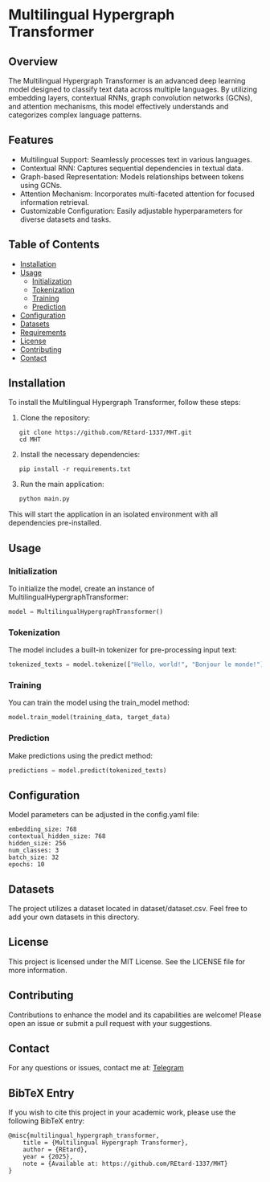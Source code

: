 # Multilingual Hypergraph Transformer

## Overview
The Multilingual Hypergraph Transformer is an advanced deep learning model designed to classify text data across multiple languages. By utilizing embedding layers, contextual RNNs, graph convolution networks (GCNs), and attention mechanisms, this model effectively understands and categorizes complex language patterns.

## Features
- Multilingual Support: Seamlessly processes text in various languages.
- Contextual RNN: Captures sequential dependencies in textual data.
- Graph-based Representation: Models relationships between tokens using GCNs.
- Attention Mechanism: Incorporates multi-faceted attention for focused information retrieval.
- Customizable Configuration: Easily adjustable hyperparameters for diverse datasets and tasks.

## Table of Contents
- [Installation](#installation)
- [Usage](#usage)
  - [Initialization](#initialization)
  - [Tokenization](#tokenization)
  - [Training](#training)
  - [Prediction](#prediction)
- [Configuration](#configuration)
- [Datasets](#datasets)
- [Requirements](#requirements)
- [License](#license)
- [Contributing](#contributing)
- [Contact](#contact)

## Installation
To install the Multilingual Hypergraph Transformer, follow these steps:

1. Clone the repository:

```
   git clone https://github.com/REtard-1337/MHT.git
   cd MHT
```

2. Install the necessary dependencies:

```
   pip install -r requirements.txt
```

3. Run the main application:

```Bash
   python main.py
```

   This will start the application in an isolated environment with all dependencies pre-installed.

## Usage
### Initialization
To initialize the model, create an instance of MultilingualHypergraphTransformer:

```Python
model = MultilingualHypergraphTransformer()
```

### Tokenization
The model includes a built-in tokenizer for pre-processing input text:

```Python
tokenized_texts = model.tokenize(["Hello, world!", "Bonjour le monde!"])
```

### Training
You can train the model using the train_model method:

```Python
model.train_model(training_data, target_data)
```

### Prediction
Make predictions using the predict method:

```Python
predictions = model.predict(tokenized_texts)
```

## Configuration
Model parameters can be adjusted in the config.yaml file:

```
embedding_size: 768
contextual_hidden_size: 768
hidden_size: 256
num_classes: 3
batch_size: 32
epochs: 10
```

## Datasets
The project utilizes a dataset located in dataset/dataset.csv. Feel free to add your own datasets in this directory.

## License
This project is licensed under the MIT License. See the LICENSE file for more information.

## Contributing
Contributions to enhance the model and its capabilities are welcome! Please open an issue or submit a pull request with your suggestions.

## Contact
For any questions or issues, contact me at: [Telegram](t.me/user_with_username)

## BibTeX Entry
If you wish to cite this project in your academic work, please use the following BibTeX entry:

```
@misc{multilingual_hypergraph_transformer,
    title = {Multilingual Hypergraph Transformer},
    author = {REtard},
    year = {2025},
    note = {Available at: https://github.com/REtard-1337/MHT}
}
```